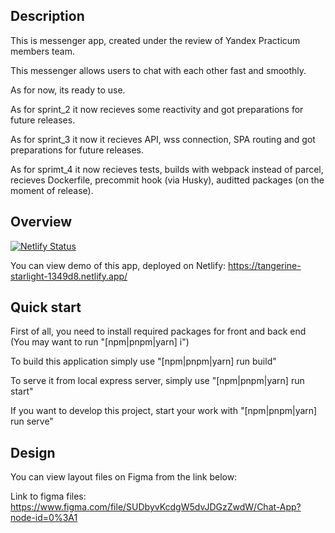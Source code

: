 ## Description

This is messenger app, created under the review of Yandex Practicum members team.

This messenger allows users to chat with each other fast and smoothly.

As for now, its ready to use.

As for sprint_2 it now recieves some reactivity and got preparations for future releases.

As for sprint_3 it now it recieves API, wss connection, SPA routing and got preparations for future releases.

As for sprimt_4 it now recieves tests, builds with webpack instead of parcel, recieves Dockerfile, precommit hook (via Husky),
auditted packages (on the moment of release).

## Overview

[![Netlify Status](https://api.netlify.com/api/v1/badges/fad0dcbe-e71d-40a0-93a1-a0ef369a2684/deploy-status)](https://app.netlify.com/sites/tangerine-starlight-1349d8/deploys)

You can view demo of this app, deployed on Netlify:
https://tangerine-starlight-1349d8.netlify.app/

## Quick start

First of all, you need to install required packages for front and back end
(You may want to run "[npm|pnpm|yarn] i")

To build this application simply use "[npm|pnpm|yarn] run build"

To serve it from local express server, simply use "[npm|pnpm|yarn] run start"

If you want to develop this project, start your work with "[npm|pnpm|yarn] run serve"

## Design

You can view layout files on Figma from the link below:

Link to figma files:
https://www.figma.com/file/SUDbyvKcdgW5dvJDGzZwdW/Chat-App?node-id=0%3A1
